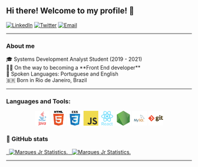 <h2> Hi there! Welcome to my profile! 👋  </h2>
<a href="https://www.linkedin.com/in/antonio-m-marques-jr-6b1415147/" target="_blank"><img alt="LinkedIn" src="https://img.shields.io/badge/-LinkedIn-%233498db?style=flat-square&logo=linkedin&color=0077B5&?logoWidth=100&logoColor=FFF" /></a>
<a href="https://twitter.com/" target="_blank"><img alt="Twitter" src="https://img.shields.io/badge/-Twitter-%233498db?style=flat-square&logo=Twitter&color=1DA1F2&?logoWidth=100&logoColor=FFF" /></a>
<a href="mailto:jrmanny@gmail.com" target="_blank"><img alt="Email" src="https://img.shields.io/badge/-Gmail-%233498db?style=flat-square&logo=gmail&color=D14836&?logoWidth=100&logoColor=FFF" /></a>
<hr/>

<h3> About me </h3>
🎓 Systems Development Analyst Student (2019 - 2021) <br/>
 🧑‍💻 On the way to becoming a **Front End developer**<br/>
 💬 Spoken Languages:  Portuguese and English <br/>
🇧🇷 Born in Rio de Janeiro, Brazil
<hr/>
<h3>Languages and Tools:</h3>

<p align="center">

  <div align="center">
  
 <code><img height="40" src="https://raw.githubusercontent.com/devicons/devicon/master/icons/java/java-original-wordmark.svg"></code>  <code><img height="40" src="https://raw.githubusercontent.com/github/explore/80688e429a7d4ef2fca1e82350fe8e3517d3494d/topics/html/html.png"></code> <code><img height="40" src="https://raw.githubusercontent.com/github/explore/80688e429a7d4ef2fca1e82350fe8e3517d3494d/topics/css/css.png"></code>  <code><img height="40" src="https://raw.githubusercontent.com/github/explore/80688e429a7d4ef2fca1e82350fe8e3517d3494d/topics/javascript/javascript.png"></code> <code><img height="40" src="https://raw.githubusercontent.com/devicons/devicon/master/icons/react/react-original-wordmark.svg"></code> <code><img height="40" src="https://raw.githubusercontent.com/github/explore/80688e429a7d4ef2fca1e82350fe8e3517d3494d/topics/nodejs/nodejs.png"></code>  <code><img height="40" src="https://raw.githubusercontent.com/github/explore/80688e429a7d4ef2fca1e82350fe8e3517d3494d/topics/mysql/mysql.png"></code> <code><img height="40" src="https://raw.githubusercontent.com/github/explore/80688e429a7d4ef2fca1e82350fe8e3517d3494d/topics/git/git.png"></code> 
  </div>
  </p>
  <h3>🚀 GitHub stats</h3>
<a href="https://github.com/MarqDev">
  &nbsp; <img height="175em" src="https://github-readme-stats.vercel.app/api?username=marqdev&show_icons=true&theme=radical" alt="Marques Jr Statistics." />
  &nbsp; <img height="175em" src="https://github-readme-stats.vercel.app/api/top-langs/?username=marqdev&layout=compact&langs_count=6&theme=radical" alt="Marques Jr Statistics." />
</a>
<hr />



